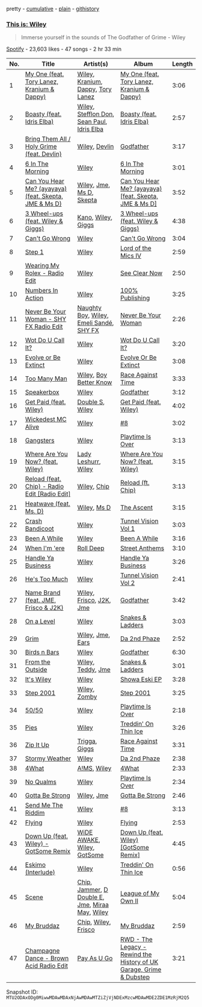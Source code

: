 pretty - [cumulative](/playlists/cumulative/37i9dQZF1DXbW9wx2hgf03.md) - [plain](/playlists/plain/37i9dQZF1DXbW9wx2hgf03) - [githistory](https://github.githistory.xyz/mackorone/spotify-playlist-archive/blob/main/playlists/plain/37i9dQZF1DXbW9wx2hgf03)

### [This is: Wiley](https://open.spotify.com/playlist/37i9dQZF1DXbW9wx2hgf03)

> Immerse yourself in the sounds of The Godfather of Grime \- Wiley

[Spotify](https://open.spotify.com/user/spotify) - 23,603 likes - 47 songs - 2 hr 33 min

| No. | Title | Artist(s) | Album | Length |
|---|---|---|---|---|
| 1 | [My One \(feat\. Tory Lanez, Kranium & Dappy\)](https://open.spotify.com/track/3zgKEF4I4ILmTTSBvtiRlJ) | [Wiley](https://open.spotify.com/artist/7k9T7lZlHjRAM1bb0r9Rm3), [Kranium](https://open.spotify.com/artist/1LKo6ZA3RNvKtLa6zDu32S), [Dappy](https://open.spotify.com/artist/4q6hTJmeYXCwp0ivdtoSWA), [Tory Lanez](https://open.spotify.com/artist/2jku7tDXc6XoB6MO2hFuqg) | [My One \(feat\. Tory Lanez, Kranium & Dappy\)](https://open.spotify.com/album/1bE9v4U6xT3MDCh2SPn3jH) | 3:06 |
| 2 | [Boasty \(feat\. Idris Elba\)](https://open.spotify.com/track/7cz506PyIgh2bMN90Mc8Tn) | [Wiley](https://open.spotify.com/artist/7k9T7lZlHjRAM1bb0r9Rm3), [Stefflon Don](https://open.spotify.com/artist/2ExGrw6XpbtUAJHTLtUXUD), [Sean Paul](https://open.spotify.com/artist/3Isy6kedDrgPYoTS1dazA9), [Idris Elba](https://open.spotify.com/artist/0Dc2rdPzleezxhvQhQbXuS) | [Boasty \(feat\. Idris Elba\)](https://open.spotify.com/album/7JoyVaXzxpgTPjkgB8mWk3) | 2:57 |
| 3 | [Bring Them All / Holy Grime \(feat\. Devlin\)](https://open.spotify.com/track/79L8Au1ipSKjIXK2ZggRfP) | [Wiley](https://open.spotify.com/artist/7k9T7lZlHjRAM1bb0r9Rm3), [Devlin](https://open.spotify.com/artist/7Ks3elJhSP20mD04lgiA68) | [Godfather](https://open.spotify.com/album/1F4VaFhSDTVK5uDPXbm42l) | 3:17 |
| 4 | [6 In The Morning](https://open.spotify.com/track/4YiR9feHJinSeppVh4rawD) | [Wiley](https://open.spotify.com/artist/7k9T7lZlHjRAM1bb0r9Rm3) | [6 In The Morning](https://open.spotify.com/album/3SHsQatysIz8DWzoLW3G1r) | 3:01 |
| 5 | [Can You Hear Me? \(ayayaya\) \(feat\. Skepta, JME & Ms D\)](https://open.spotify.com/track/40gQwsrLW23q3VWwXO7GPX) | [Wiley](https://open.spotify.com/artist/7k9T7lZlHjRAM1bb0r9Rm3), [Jme](https://open.spotify.com/artist/4IZLJdhHCqAvT4pjn8TLH5), [Ms D](https://open.spotify.com/artist/0vLuSGSqHYveeNnOt3HwWF), [Skepta](https://open.spotify.com/artist/2p1fiYHYiXz9qi0JJyxBzN) | [Can You Hear Me? \(ayayaya\) \[feat\. Skepta, JME & Ms D\]](https://open.spotify.com/album/3RXrZMSIhU3UOg0cxjIICQ) | 3:52 |
| 6 | [3 Wheel\-ups \(feat\. Wiley & Giggs\)](https://open.spotify.com/track/4xwMnrJdxvwoASWyzNQoLP) | [Kano](https://open.spotify.com/artist/50nN8IFD4xA67fI4jYbLV4), [Wiley](https://open.spotify.com/artist/7k9T7lZlHjRAM1bb0r9Rm3), [Giggs](https://open.spotify.com/artist/3S0tlB4fE7ChxI2pWz8Xip) | [3 Wheel\-ups \(feat\. Wiley & Giggs\)](https://open.spotify.com/album/2RduxHLOLJnCJZv55AYfQo) | 4:38 |
| 7 | [Can't Go Wrong](https://open.spotify.com/track/3oKzl7JMPzEBoOIv2D2HUH) | [Wiley](https://open.spotify.com/artist/7k9T7lZlHjRAM1bb0r9Rm3) | [Can't Go Wrong](https://open.spotify.com/album/0ysSoOtle0I7mBKRWqfwID) | 3:04 |
| 8 | [Step 1](https://open.spotify.com/track/6P6HB69eWnyiSr9ffvn29R) | [Wiley](https://open.spotify.com/artist/7k9T7lZlHjRAM1bb0r9Rm3) | [Lord of the Mics IV](https://open.spotify.com/album/6eOssATUR7GN4dmDzUsExA) | 2:59 |
| 9 | [Wearing My Rolex \- Radio Edit](https://open.spotify.com/track/5liQj4sVRmEEESvvcb64o8) | [Wiley](https://open.spotify.com/artist/7k9T7lZlHjRAM1bb0r9Rm3) | [See Clear Now](https://open.spotify.com/album/6jyCINx0IQwks3MnchgcOR) | 2:50 |
| 10 | [Numbers In Action](https://open.spotify.com/track/1pm5GBaASz8faACQ7LXYJ7) | [Wiley](https://open.spotify.com/artist/7k9T7lZlHjRAM1bb0r9Rm3) | [100% Publishing](https://open.spotify.com/album/4s8TwuHSMEx1Yg3ASdAVhK) | 3:25 |
| 11 | [Never Be Your Woman \- SHY FX Radio Edit](https://open.spotify.com/track/4ymsAGWOmrWYmQ5nbzgeYC) | [Naughty Boy](https://open.spotify.com/artist/1bT7m67vi78r2oqvxrP3X5), [Wiley](https://open.spotify.com/artist/7k9T7lZlHjRAM1bb0r9Rm3), [Emeli Sandé](https://open.spotify.com/artist/7sfgqEdoeBTjd8lQsPT3Cy), [SHY FX](https://open.spotify.com/artist/5oDtp2FC8VqBjTx1aT4P5j) | [Never Be Your Woman](https://open.spotify.com/album/45MaWX9LfJvi8KpGnnadLX) | 2:26 |
| 12 | [Wot Do U Call It?](https://open.spotify.com/track/4AEchoLJtwAqS11yqRer42) | [Wiley](https://open.spotify.com/artist/7k9T7lZlHjRAM1bb0r9Rm3) | [Wot Do U Call It?](https://open.spotify.com/album/25enrYqMk82cWNUrN35B5X) | 3:20 |
| 13 | [Evolve or Be Extinct](https://open.spotify.com/track/0Nwq52Aiow9vNx8eBFyoKV) | [Wiley](https://open.spotify.com/artist/7k9T7lZlHjRAM1bb0r9Rm3) | [Evolve Or Be Extinct](https://open.spotify.com/album/2o0aL0IBINMlOGvJjS2Zw8) | 3:08 |
| 14 | [Too Many Man](https://open.spotify.com/track/2pucr6x078XuZbNLy8N8PA) | [Wiley](https://open.spotify.com/artist/7k9T7lZlHjRAM1bb0r9Rm3), [Boy Better Know](https://open.spotify.com/artist/180XcSBai6RDpuElMcKk2v) | [Race Against Time](https://open.spotify.com/album/3MwtMLG76QHxt3ixMVjUzc) | 3:33 |
| 15 | [Speakerbox](https://open.spotify.com/track/3YRY5W6LylZNFMcFBfjWy3) | [Wiley](https://open.spotify.com/artist/7k9T7lZlHjRAM1bb0r9Rm3) | [Godfather](https://open.spotify.com/album/1F4VaFhSDTVK5uDPXbm42l) | 3:12 |
| 16 | [Get Paid \(feat\. Wiley\)](https://open.spotify.com/track/2YjB6y1dGmA7okAes4r9rf) | [Double S](https://open.spotify.com/artist/2hs495y9Yso0hfotMuVaHC), [Wiley](https://open.spotify.com/artist/7k9T7lZlHjRAM1bb0r9Rm3) | [Get Paid \(feat\. Wiley\)](https://open.spotify.com/album/6DmPgvo38ebi6OgZo11CXv) | 4:02 |
| 17 | [Wickedest MC Alive](https://open.spotify.com/track/6PG5TNJRYxhxf4zapzYM5g) | [Wiley](https://open.spotify.com/artist/7k9T7lZlHjRAM1bb0r9Rm3) | [\#8](https://open.spotify.com/album/1AuhJx1ssKboAdMa5gc4fS) | 3:02 |
| 18 | [Gangsters](https://open.spotify.com/track/0ZKFSIkchY26BiIybn5mTn) | [Wiley](https://open.spotify.com/artist/7k9T7lZlHjRAM1bb0r9Rm3) | [Playtime Is Over](https://open.spotify.com/album/1Bzb6tlpnxrEwajQDM361B) | 3:13 |
| 19 | [Where Are You Now? \(feat\. Wiley\)](https://open.spotify.com/track/0Wfabge2M5GOoVYOMwDe1t) | [Lady Leshurr](https://open.spotify.com/artist/1Bk2KyFVMN5PeyVyDIiLqF), [Wiley](https://open.spotify.com/artist/7k9T7lZlHjRAM1bb0r9Rm3) | [Where Are You Now? \(feat\. Wiley\)](https://open.spotify.com/album/7pbTjqRB7Q67TskqYBFIWK) | 3:15 |
| 20 | [Reload \(feat\. Chip\) \- Radio Edit \[Radio Edit\]](https://open.spotify.com/track/7esvnbCJ4v9v6zvCDEJm0v) | [Wiley](https://open.spotify.com/artist/7k9T7lZlHjRAM1bb0r9Rm3), [Chip](https://open.spotify.com/artist/0tJCNteqwm7LmRZ6KWr8GT) | [Reload \(ft\. Chip\)](https://open.spotify.com/album/5EMqfB9Ne9opqBZMQhSgdJ) | 3:13 |
| 21 | [Heatwave \(feat\. Ms\. D\)](https://open.spotify.com/track/63bsPe8aayiERVIgTV9EBS) | [Wiley](https://open.spotify.com/artist/7k9T7lZlHjRAM1bb0r9Rm3), [Ms D](https://open.spotify.com/artist/0vLuSGSqHYveeNnOt3HwWF) | [The Ascent](https://open.spotify.com/album/7G0kWbJcGHJYNt9rBfq0Wl) | 3:15 |
| 22 | [Crash Bandicoot](https://open.spotify.com/track/5iKIgnGrF7ppfakcW3fFjV) | [Wiley](https://open.spotify.com/artist/7k9T7lZlHjRAM1bb0r9Rm3) | [Tunnel Vision Vol 1](https://open.spotify.com/album/21hZcR8Kuu1LgPe9ZuY5X4) | 3:03 |
| 23 | [Been A While](https://open.spotify.com/track/4x1KKTUbwNjISpyCVJisoD) | [Wiley](https://open.spotify.com/artist/7k9T7lZlHjRAM1bb0r9Rm3) | [Been A While](https://open.spotify.com/album/5BB6czg6tpTiHGdTwJBi5Z) | 3:16 |
| 24 | [When I'm 'ere](https://open.spotify.com/track/4KCcxxtiocJfjeez6gmiJf) | [Roll Deep](https://open.spotify.com/artist/4gpElxNt5pL515njzmZaZG) | [Street Anthems](https://open.spotify.com/album/4NG3Nt7LBArVxmeXPVqmH4) | 3:10 |
| 25 | [Handle Ya Business](https://open.spotify.com/track/2NMIPvfgUgIqMvCwpyHqEN) | [Wiley](https://open.spotify.com/artist/7k9T7lZlHjRAM1bb0r9Rm3) | [Handle Ya Business](https://open.spotify.com/album/2BtE0edf6WVovIiyE0Fdm0) | 3:26 |
| 26 | [He's Too Much](https://open.spotify.com/track/5VGKYDyFvTrSK9Xv4IQIed) | [Wiley](https://open.spotify.com/artist/7k9T7lZlHjRAM1bb0r9Rm3) | [Tunnel Vision Vol 2](https://open.spotify.com/album/48a0HsjjjDbXYNlIY4CQMu) | 2:41 |
| 27 | [Name Brand \(feat\. JME, Frisco & J2K\)](https://open.spotify.com/track/2OTJMSpDi7ijDnsqx7l3NZ) | [Wiley](https://open.spotify.com/artist/7k9T7lZlHjRAM1bb0r9Rm3), [Frisco](https://open.spotify.com/artist/5uefF2o3y9SAAyyM9sT56w), [J2K](https://open.spotify.com/artist/1KBzuqs6c8Es36k0Si1dDx), [Jme](https://open.spotify.com/artist/4IZLJdhHCqAvT4pjn8TLH5) | [Godfather](https://open.spotify.com/album/1F4VaFhSDTVK5uDPXbm42l) | 3:42 |
| 28 | [On a Level](https://open.spotify.com/track/7tZ8W21C20ukqw3hvMtwic) | [Wiley](https://open.spotify.com/artist/7k9T7lZlHjRAM1bb0r9Rm3) | [Snakes & Ladders](https://open.spotify.com/album/2OxZfGHTH7FSMENFk5Cuxm) | 3:03 |
| 29 | [Grim](https://open.spotify.com/track/4O94V1xVSRSVC43odSduNG) | [Wiley](https://open.spotify.com/artist/7k9T7lZlHjRAM1bb0r9Rm3), [Jme](https://open.spotify.com/artist/4IZLJdhHCqAvT4pjn8TLH5), [Ears](https://open.spotify.com/artist/18TqEY0zsHOM3CgZLtXTzU) | [Da 2nd Phaze](https://open.spotify.com/album/7BxDXrZzkC57VyU97UrsBr) | 2:52 |
| 30 | [Birds n Bars](https://open.spotify.com/track/6KW66PXtWIUhFwGFJmAMtE) | [Wiley](https://open.spotify.com/artist/7k9T7lZlHjRAM1bb0r9Rm3) | [Godfather](https://open.spotify.com/album/1F4VaFhSDTVK5uDPXbm42l) | 6:30 |
| 31 | [From the Outside](https://open.spotify.com/track/2AilToXG4IKXDDC1yM6TOy) | [Wiley](https://open.spotify.com/artist/7k9T7lZlHjRAM1bb0r9Rm3), [Teddy](https://open.spotify.com/artist/1f1KZHtvovGo026NgJQKLm), [Jme](https://open.spotify.com/artist/4IZLJdhHCqAvT4pjn8TLH5) | [Snakes & Ladders](https://open.spotify.com/album/6d3jMEgV42aMX4XsWZ2g67) | 3:01 |
| 32 | [It's Wiley](https://open.spotify.com/track/5NsH4obL4xdYTmqKHtgXqf) | [Wiley](https://open.spotify.com/artist/7k9T7lZlHjRAM1bb0r9Rm3) | [Showa Eski EP](https://open.spotify.com/album/3IxAESIJ2S4XHpLizYMVTN) | 3:28 |
| 33 | [Step 2001](https://open.spotify.com/track/0nwcFkvS97Ex6BGLUBBCS6) | [Wiley](https://open.spotify.com/artist/7k9T7lZlHjRAM1bb0r9Rm3), [Zomby](https://open.spotify.com/artist/0e1hn6R8UCfLkpHINwAyXR) | [Step 2001](https://open.spotify.com/album/4W7denxtvlnADNoRDwM3Ep) | 3:25 |
| 34 | [50/50](https://open.spotify.com/track/0D9LGPwzXCFkJ9sdmMRIWv) | [Wiley](https://open.spotify.com/artist/7k9T7lZlHjRAM1bb0r9Rm3) | [Playtime Is Over](https://open.spotify.com/album/1Bzb6tlpnxrEwajQDM361B) | 2:18 |
| 35 | [Pies](https://open.spotify.com/track/3uhkgElKj6LU06q2kiOuKA) | [Wiley](https://open.spotify.com/artist/7k9T7lZlHjRAM1bb0r9Rm3) | [Treddin' On Thin Ice](https://open.spotify.com/album/2wAz8EwQtxOuO7jK6KKxup) | 3:26 |
| 36 | [Zip It Up](https://open.spotify.com/track/6QfrRIkjOEMvWWHXjQ1TxU) | [Trigga](https://open.spotify.com/artist/4LqFJ98PEA7gIrRtviMUmb), [Giggs](https://open.spotify.com/artist/3S0tlB4fE7ChxI2pWz8Xip) | [Race Against Time](https://open.spotify.com/album/2HJWUYQJSKgpZ4XlqW19jW) | 3:31 |
| 37 | [Stormy Weather](https://open.spotify.com/track/5bNpFncCi9sZRYtwUXeF9t) | [Wiley](https://open.spotify.com/artist/7k9T7lZlHjRAM1bb0r9Rm3) | [Da 2nd Phaze](https://open.spotify.com/album/7BxDXrZzkC57VyU97UrsBr) | 2:38 |
| 38 | [4What](https://open.spotify.com/track/0rvJvfOxc6Tkk2CIrjMIxZ) | [A!MS](https://open.spotify.com/artist/4kRfa7RBzBu7mxeWo3FkOe), [Wiley](https://open.spotify.com/artist/7k9T7lZlHjRAM1bb0r9Rm3) | [4What](https://open.spotify.com/album/4niMN7dd9QwqpAcaPEaqdE) | 2:33 |
| 39 | [No Qualms](https://open.spotify.com/track/5puv7YHGKn8D4MIA2ihDI8) | [Wiley](https://open.spotify.com/artist/7k9T7lZlHjRAM1bb0r9Rm3) | [Playtime Is Over](https://open.spotify.com/album/1Bzb6tlpnxrEwajQDM361B) | 2:34 |
| 40 | [Gotta Be Strong](https://open.spotify.com/track/3LnMXYYTsspOk14VwtOibC) | [Wiley](https://open.spotify.com/artist/7k9T7lZlHjRAM1bb0r9Rm3), [Jme](https://open.spotify.com/artist/4IZLJdhHCqAvT4pjn8TLH5) | [Gotta Be Strong](https://open.spotify.com/album/59H9TTTm0m32z7O99YiARX) | 2:46 |
| 41 | [Send Me The Riddim](https://open.spotify.com/track/1efFKa8kCzYtKwrINT5oeX) | [Wiley](https://open.spotify.com/artist/7k9T7lZlHjRAM1bb0r9Rm3) | [\#8](https://open.spotify.com/album/36r5lIByqBgLNerT7LKa9B) | 3:13 |
| 42 | [Flying](https://open.spotify.com/track/3r2NGkULeJojItRRNK9hke) | [Wiley](https://open.spotify.com/artist/7k9T7lZlHjRAM1bb0r9Rm3) | [Flying](https://open.spotify.com/album/4hNmxiiwsR42M81MTYrZAW) | 2:53 |
| 43 | [Down Up \(feat\. Wiley\) \- GotSome Remix](https://open.spotify.com/track/0LxcixQLeBOHS3UCiqRBWp) | [WiDE AWAKE](https://open.spotify.com/artist/7bKJsFgjE6XoO5fDhTCCqX), [Wiley](https://open.spotify.com/artist/7k9T7lZlHjRAM1bb0r9Rm3), [GotSome](https://open.spotify.com/artist/5eALE6GKSAiBNMyqpsqoeX) | [Down Up \(feat\. Wiley\) \[GotSome Remix\]](https://open.spotify.com/album/2r0ljt0kiHmVQlz8AK0nET) | 4:45 |
| 44 | [Eskimo \(Interlude\)](https://open.spotify.com/track/7M9rTCJmE9q0VSIKedJlTy) | [Wiley](https://open.spotify.com/artist/7k9T7lZlHjRAM1bb0r9Rm3) | [Treddin' On Thin Ice](https://open.spotify.com/album/2wAz8EwQtxOuO7jK6KKxup) | 0:56 |
| 45 | [Scene](https://open.spotify.com/track/18mqg9528DXPlNUHcHiTLH) | [Chip](https://open.spotify.com/artist/0tJCNteqwm7LmRZ6KWr8GT), [Jammer](https://open.spotify.com/artist/4xgV1UcvsrLM4rQrjTjwNw), [D Double E](https://open.spotify.com/artist/6bwkMlweHsBCpI2a0C5nnN), [Jme](https://open.spotify.com/artist/4IZLJdhHCqAvT4pjn8TLH5), [Miraa May](https://open.spotify.com/artist/2fOvE1l01YyORhYzwoaLCM), [Wiley](https://open.spotify.com/artist/7k9T7lZlHjRAM1bb0r9Rm3) | [League of My Own II](https://open.spotify.com/album/4Rqm6mhzmPvpf2mcOy5Ysc) | 5:04 |
| 46 | [My Bruddaz](https://open.spotify.com/track/6WOP3jPk2hDM2yF9SAwsbn) | [Chip](https://open.spotify.com/artist/0tJCNteqwm7LmRZ6KWr8GT), [Wiley](https://open.spotify.com/artist/7k9T7lZlHjRAM1bb0r9Rm3), [Frisco](https://open.spotify.com/artist/1AKNroq6zJX4DlJaA0dcKw) | [My Bruddaz](https://open.spotify.com/album/1PdiGEV1kHMfvXkWaqGBw9) | 2:59 |
| 47 | [Champagne Dance \- Brown Acid Radio Edit](https://open.spotify.com/track/7nkLhmrlaspkLA7Avy9F8N) | [Pay As U Go](https://open.spotify.com/artist/1K3V7gspVWxKq5AAF0YPjI) | [RWD \- The Legacy \- Rewind the History of UK Garage, Grime & Dubstep](https://open.spotify.com/album/1tLoQMbYQWjRfgweU04w0f) | 3:21 |

Snapshot ID: `MTU2ODAxODg0MiwwMDAwMDAxNjAwMDAwMTZiZjVjNDExMzcwMDAwMDE2ZDE1MzRjM2Q5`